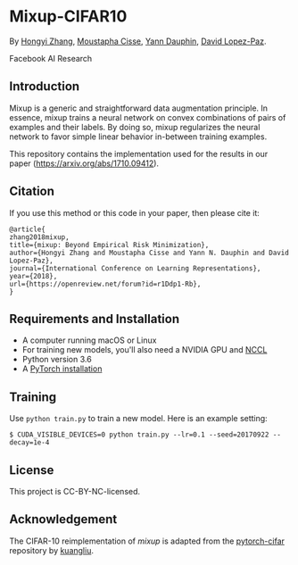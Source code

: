 # Mixup-CIFAR10
By [Hongyi Zhang](http://web.mit.edu/~hongyiz/www/), [Moustapha Cisse](https://mine.kaust.edu.sa/Pages/cisse.aspx), [Yann Dauphin](http://dauphin.io/), [David Lopez-Paz](https://lopezpaz.org/).

Facebook AI Research

## Introduction

Mixup is a generic and straightforward data augmentation principle.
In essence, mixup trains a neural network on convex combinations of pairs of
examples and their labels. By doing so, mixup regularizes the neural network to
favor simple linear behavior in-between training examples.

This repository contains the implementation used for the results in
our paper (https://arxiv.org/abs/1710.09412).

## Citation

If you use this method or this code in your paper, then please cite it:

```
@article{
zhang2018mixup,
title={mixup: Beyond Empirical Risk Minimization},
author={Hongyi Zhang and Moustapha Cisse and Yann N. Dauphin and David Lopez-Paz},
journal={International Conference on Learning Representations},
year={2018},
url={https://openreview.net/forum?id=r1Ddp1-Rb},
}
```

## Requirements and Installation
* A computer running macOS or Linux
* For training new models, you'll also need a NVIDIA GPU and [NCCL](https://github.com/NVIDIA/nccl)
* Python version 3.6
* A [PyTorch installation](http://pytorch.org/)

## Training
Use `python train.py` to train a new model.
Here is an example setting:
```
$ CUDA_VISIBLE_DEVICES=0 python train.py --lr=0.1 --seed=20170922 --decay=1e-4
```

## License

This project is CC-BY-NC-licensed.

## Acknowledgement
The CIFAR-10 reimplementation of _mixup_ is adapted from the [pytorch-cifar](https://github.com/kuangliu/pytorch-cifar) repository by [kuangliu](https://github.com/kuangliu).
